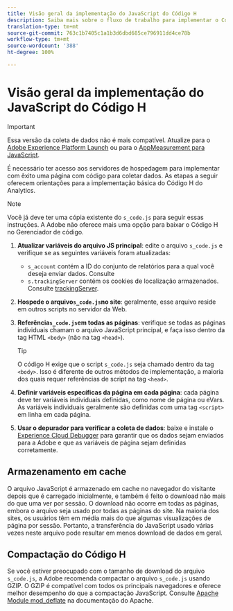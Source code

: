 ```yaml
---
title: Visão geral da implementação do JavaScript do Código H
description: Saiba mais sobre o fluxo de trabalho para implementar o Código H no site.
translation-type: tm+mt
source-git-commit: 763c1b7405c1a1b3d6dbd685ce796911dd4ce78b
workflow-type: tm+mt
source-wordcount: '388'
ht-degree: 100%

---
```



# Visão geral da implementação do JavaScript do Código H

>[!IMPORTANT]
>
>Essa versão da coleta de dados não é mais compatível. Atualize para o [Adobe Experience Platform Launch](../../launch/overview.md) ou para o [AppMeasurement para JavaScript](../overview.md).

É necessário ter acesso aos servidores de hospedagem para implementar com êxito uma página com código para coletar dados. As etapas a seguir oferecem orientações para a implementação básica do Código H do Analytics.

>[!NOTE]
>
>Você já deve ter uma cópia existente do `s_code.js` para seguir essas instruções. A Adobe não oferece mais uma opção para baixar o Código H no Gerenciador de código.

1. **Atualizar variáveis do arquivo JS principal**: edite o arquivo `s_code.js` e verifique se as seguintes variáveis foram atualizadas:
   * `s_account` contém a ID do conjunto de relatórios para a qual você deseja enviar dados. Consulte
   * `s.trackingServer` contém os cookies de localização armazenados. Consulte [trackingServer](../../vars/config-vars/trackingserver.md).
1. **Hospede o arquivo`s_code.js`no site**: geralmente, esse arquivo reside em outros scripts no servidor da Web.
1. **Referência`s_code.js`em todas as páginas**: verifique se todas as páginas individuais chamam o arquivo JavaScript principal, e faça isso dentro da tag HTML `<body>` (não na tag `<head>`).

   >[!TIP]
   >
   > O código H exige que o script `s_code.js` seja chamado dentro da tag `<body>`. Isso é diferente de outros métodos de implementação, a maioria dos quais requer referências de script na tag `<head>`.
1. **Definir variáveis específicas da página em cada página**: cada página deve ter variáveis individuais definidas, como nome de página ou eVars. As variáveis individuais geralmente são definidas com uma tag `<script>` em linha em cada página.
1. **Usar o depurador para verificar a coleta de dados**: baixe e instale o [Experience Cloud Debugger](../../validate/debugger.md) para garantir que os dados sejam enviados para a Adobe e que as variáveis de página sejam definidas corretamente.

## Armazenamento em cache

O arquivo JavaScript é armazenado em cache no navegador do visitante depois que é carregado inicialmente, e também é feito o download não mais do que uma ver por sessão. O download não ocorre em todas as páginas, embora o arquivo seja usado por todas as páginas do site. Na maioria dos sites, os usuários têm em média mais do que algumas visualizações de página por sessão. Portanto, a transferência do JavaScript usado várias vezes neste arquivo pode resultar em menos download de dados em geral.

## Compactação do Código H

Se você estiver preocupado com o tamanho de download do arquivo `s_code.js`, a Adobe recomenda compactar o arquivo `s_code.js` usando GZIP. O GZIP é compatível com todos os principais navegadores e oferece melhor desempenho do que a compactação JavaScript. Consulte [Apache Module mod_deflate](http://httpd.apache.org/docs/current/mod/mod_deflate.html) na documentação do Apache.
